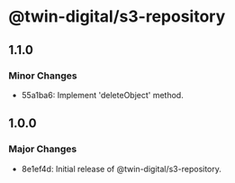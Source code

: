 # @twin-digital/s3-repository

## 1.1.0

### Minor Changes

- 55a1ba6: Implement 'deleteObject' method.

## 1.0.0

### Major Changes

- 8e1ef4d: Initial release of @twin-digital/s3-repository.
